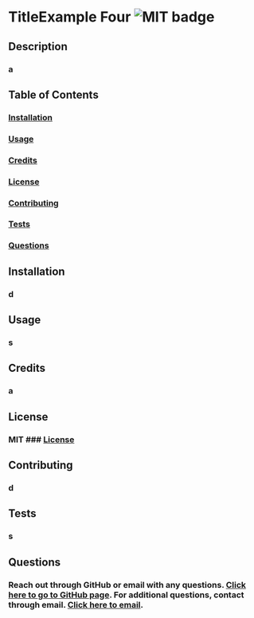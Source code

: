 # TitleExample Four ![MIT badge](https://img.shields.io/badge/License-MIT-yellow.svg)

  ## Description
  ### a
  
  ## Table of Contents 
  ### [Installation](#Installation)
  ### [Usage](#Usage)
  ### [Credits](#Credits)
  ### [License](#License)
  ### [Contributing](#Contributing)
  ### [Tests](#Tests)
  ### [Questions](#Questions)

  ## Installation
  ### d

  ## Usage
  ### s

  ## Credits
  ### a

  ## License
  ### MIT  ### [License](#License)

  ## Contributing
  ### d

  ## Tests
  ### s

  ## Questions 
  ### Reach out through GitHub or email with any questions. [Click here to go to GitHub page](https://github.com/b). For additional questions, contact through email. [Click here to email](mailto:c). 
